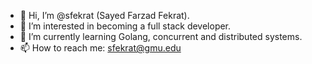- 👋 Hi, I’m @sfekrat (Sayed Farzad Fekrat).
- 👀 I’m interested in becoming a full stack developer.
- 🌱 I’m currently learning Golang, concurrent and distributed systems.
- 📫 How to reach me: sfekrat@gmu.edu

<!---
sfekrat/sfekrat is a ✨ special ✨ repository because its `README.md` (this file) appears on your GitHub profile.
You can click the Preview link to take a look at your changes.
--->

